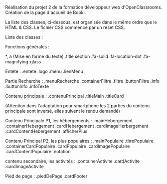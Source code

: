 Réalisation du projet 2 de la formation développeur web d'OpenClassrooms. Création de la page d'accueil de Booki.

La liste des classes, ci-dessous, est organisée dans le même ordre que le HTML & CSS. Le fichier CSS commence par un reset CSS.

Liste des classes :

Fonctions générales :

\*, a (Mise en forme du texte)
.title
section
.fa-solid
.fa-location-dot
.fa-magnifying-glass

Entête :
.entete
.logo
.menu
.lienMenu

Partie Recherche :
.menuRecherche
.containerFiltre
.filtre
.buttonFiltre
.info
.buttonInfo
.infoTexte

Contenu principale :
.contenuPrincipal
.titleMain
.titleCard

(Attention dans l'adaptation pour smartphone les 2 parties du contenu principale sont inversé, elles suivent le rendu demandé)

Contenu Principale P1, les hébergements :
.mainHebergement
.containerHebergement
.cardHebergement
.cardImageHerbergement
.cardContentHebergement
.afficherPlus

Contenu Principal P2, les plus populaires :
.mainPopulaire
.titrePopulaire
.containerCardPopulaire
.cardPopulaire
.cardImagePopulaire
.cardContentPopulaire
.notation

contenu secondaire, les activités :
.containerActivite
.cardActivite
.cardImageActivite

Pied de page :
.piedDePage
.cardFooter
